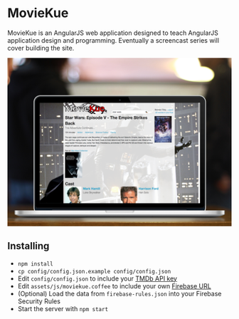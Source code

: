 MovieKue
========

MovieKue is an AngularJS web application designed to teach AngularJS application design and programming. Eventually a screencast series will cover building the site.

![MovieKue](media/moviekue-ss-dev-place.png)

Installing
----------

 * `npm install`
 * `cp config/config.json.example config/config.json`
 * Edit `config/config.json` to include your [TMDb API key](http://www.themoviedb.org/faq/api)
 * Edit `assets/js/moviekue.coffee` to include your own [Firebase URL](https://www.firebase.com/)
 * (Optional) Load the data from `firebase-rules.json` into your Firebase Security Rules
 * Start the server with `npm start`
